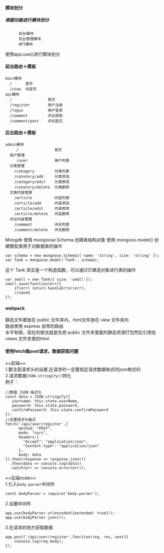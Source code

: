 
#### 模块划分
  ##### 根据功能进行模块划分
          前台模块
          后台管理模块
          API模块
  使用app.use()进行模块划分

#### 前台路由＋模板
```
main模块  
  /      首页  
  /view  内容页  
api模块
  /                首页
  /register        用户注册
  /login           用户登录
  /comment         评论获取
  /comment/post    评论提交
```
#### 后台路由＋模板
```
admin模块
     /                首页
  用户管理
     /user            用户列表
  分类管理
    /category         分类列表
    /catetory/add     分类添加
    /category/edit    分类修改
    /catetory/delete  分类删除
  文章内容管理
    /article          内容列表
    /article/add      内容添加
    /article/edit     内容修改
    /article/delete   内容删除
  评论内容管理
    /comment          评论列表
    /comment/delete   评论删除
```
Mongdb 使用 mongoose.Schema 创建表结构对象
使用 mongoos.model() 创建模型类用于对数据表的操作
```
var schema = new mongoose.Schema({ name: 'string', size: 'string' });
var Tank = mongoose.model('Tank', schema);
```
这个 Tank 其实是一个构造函数，可以通过它建造对象进行表的操作
```
var small = new Tank({ size: 'small'});
small.save(function(err){
    if(err) return handleError(err);
    //saved
});
```

#### webpack
静态文件都放在 public 文件夹内，html文件放在 view 文件夹内  
路由使用 express 自带的路由  
水平有限，现在的做法就是先把 public 文件夹里面的静态资源打包然后引用给 views 文件夹里的html  

#### 使用fetch做post请求，数据获取问题
××前端××  
1.要注意请求头的设置,在请求时一定要规定请求数据格式时json格式的  
2.请求数据`JSON.stringify()`转化    
例子：
```
//数据 JSON 格式化
const data = JSON.stringify({
   username: this.state.userName,
   password: this.state.password,
   confirmPassword: this.state.confirmPassword
});
//设置请求头格式
fetch('/api/user/register',{
      method: "POST",
      mode: "cors",
      headers:{
        "Accept": "application/json",
        "Content-type": "application/json"
      },
      body: data
}).then(response => response.json())
  .then(data => console.log(data))
  .catch(err => console.error(err));
```

××后端node××  
1.引入`body-parser`中间件  
```
const bodyParser = require('body-parser');
```
2.设置中间件
```
app.use(bodyParser.urlencoded({extended: true}));
app.use(bodyParser.json());
```
3.在请求的地方获取数据
```
app.post('/api/user/register',function(req, res, next){
    console.log(req.body);
});
```
